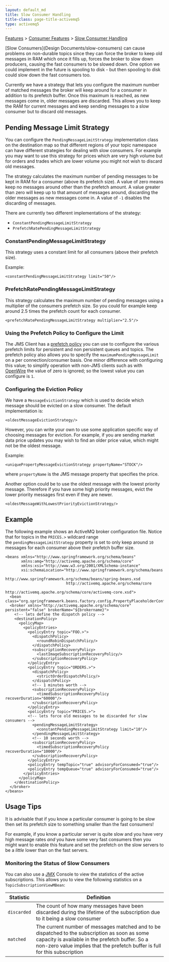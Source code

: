 ```yaml
---
layout: default_md
title: Slow Consumer Handling 
title-class: page-title-activemq5
type: activemq5
---
```


[Features](features) > [Consumer Features](consumer-features) > [Slow Consumer Handling](slow-consumer-handling)


[Slow Consumers](Design Documents/slow-consumers) can cause problems on non-durable topics since they can force the broker to keep old messages in RAM which once it fills up, forces the broker to slow down producers, causing the fast consumers to be slowed down. One option we could implement in the future is spooling to disk - but then spooling to disk could slow down the fast consumers too.

Currently we have a strategy that lets you configure the maximum number of matched messages the broker will keep around for a consumer in addition to its prefetch buffer. Once this maximum is reached, as new messages come in, older messages are discarded. This allows you to keep the RAM for current messages and keep sending messages to a slow consumer but to discard old messages.

Pending Message Limit Strategy
------------------------------

You can configure the `PendingMessageLimitStrategy` implementation class on the destination map so that different regions of your topic namespace can have different strategies for dealing with slow consumers. For example you may want to use this strategy for prices which are very high volume but for orders and trades which are lower volume you might not wish to discard old messages.

The strategy calculates the maximum number of pending messages to be kept in RAM for a consumer (above its prefetch size). A value of zero means keep no messages around other than the prefetch amount. A value greater than zero will keep up to that amount of messages around, discarding the older messages as new messages come in. A value of `-1` disables the discarding of messages.

There are currently two different implementations of the strategy:

*   `ConstantPendingMessageLimitStrategy`
*   `PrefetchRatePendingMessageLimitStrategy`

### ConstantPendingMessageLimitStrategy

This strategy uses a constant limit for all consumers (above their prefetch size).

Example:

```
<constantPendingMessageLimitStrategy limit="50"/>
```

### PrefetchRatePendingMessageLimitStrategy

This strategy calculates the maximum number of pending messages using a multiplier of the consumers prefetch size. So you could for example keep around 2.5 times the prefetch count for each consumer.

```
<prefetchRatePendingMessageLimitStrategy multiplier="2.5"/>
```

### Using the Prefetch Policy to Configure the Limit

The JMS Client has a [prefetch policy](what-is-the-prefetch-limit-for) you can use to configure the various prefetch limits for persistent and non persistent queues and topics. The prefetch policy also allows you to specify the `maximumPendingMessageLimit` on a per connection/consumer basis. One minor difference with configuring this value; to simplify operation with non-JMS clients such as with [OpenWire](openwire) the value of zero is ignored; so the lowest value you can configure is `1`.

### Configuring the Eviction Policy

We have a `MessageEvictionStrategy` which is used to decide which message should be evicted on a slow consumer. The default implementation is:

```
<oldestMessageEvictionStrategy/>
```

However, you can write your own to use some application specific way of choosing messages for eviction. For example, if you are sending market data price updates you may wish to find an older price value, which might not be the oldest message.

Example:

```
<uniquePropertyMessageEvictionStrategy propertyName="STOCK"/>

```
where `propertyName` is the JMS message property that specifies the price.

Another option could be to use the oldest message with the lowest priority message. Therefore if you have some high priority messages, evict the lower priority messages first even if they are newer.

```
<oldestMessageWithLowestPriorityEvictionStrategy/>
```

Example
-------

The following example shows an ActiveMQ broker configuration file. Notice that for topics in the `PRICES.>` wildcard range the `pendingMessageLimitStrategy` property is set to only keep around `10` messages for each consumer above their prefetch buffer size.

```
<beans xmlns="http://www.springframework.org/schema/beans" 
       xmlns:amq="http://activemq.apache.org/schema/core" 
       xmlns:xsi="http://www.w3.org/2001/XMLSchema-instance" 
       xsi:schemaLocation="http://www.springframework.org/schema/beans 
                           http://www.springframework.org/schema/beans/spring-beans.xsd 
                           http://activemq.apache.org/schema/core  
                           http://activemq.apache.org/schema/core/activemq-core.xsd"> 
  <bean class="org.springframework.beans.factory.config.PropertyPlaceholderConfigurer"/> 
  <broker xmlns="http://activemq.apache.org/schema/core" persistent="false" brokerName="${brokername}"> 
    <!-- lets define the dispatch policy --> 
    <destinationPolicy> 
      <policyMap> 
        <policyEntries> 
          <policyEntry topic="FOO.>"> 
            <dispatchPolicy> 
              <roundRobinDispatchPolicy/> 
            </dispatchPolicy> 
            <subscriptionRecoveryPolicy> 
              <lastImageSubscriptionRecoveryPolicy/> 
            </subscriptionRecoveryPolicy>
          </policyEntry> 
          <policyEntry topic="ORDERS.>"> 
            <dispatchPolicy> 
              <strictOrderDispatchPolicy/> 
            </dispatchPolicy> 
            <!-- 1 minutes worth --> 
            <subscriptionRecoveryPolicy>
              <timedSubscriptionRecoveryPolicy recoverDuration="60000"/>
            </subscriptionRecoveryPolicy> 
          </policyEntry> 
          <policyEntry topic="PRICES.>"> 
          <!-- lets force old messages to be discarded for slow consumers --> 
            <pendingMessageLimitStrategy> 
              <constantPendingMessageLimitStrategy limit="10"/> 
            </pendingMessageLimitStrategy> 
            <!-- 10 seconds worth --> 
            <subscriptionRecoveryPolicy> 
              <timedSubscriptionRecoveryPolicy recoverDuration="10000"/> 
            </subscriptionRecoveryPolicy> 
          </policyEntry> 
          <policyEntry tempTopic="true" advisoryForConsumed="true"/> 
          <policyEntry tempQueue="true" advisoryForConsumed="true"/> 
        </policyEntries> 
      </policyMap> 
    </destinationPolicy> 
  </broker> 
</beans>
```

Usage Tips
----------

It is advisable that if you know a particular consumer is going to be slow then set its prefetch size to something smaller than the fast consumers!

For example, if you know a particular server is quite slow and you have very high message rates _and_ you have some very fast consumers then you might want to enable this feature and set the prefetch on the slow servers to be a _little_ lower than on the fast servers.

### Monitoring the Status of Slow Consumers

You can also use a [JMX](jmx) Console to view the statistics of the active subscriptions. This allows you to view the following statistics on a `TopicSubscriptionViewMBean`:

Statistic|Definition
---|---
`discarded`|The count of how many messages have been discarded during the lifetime of the subscription due to it being a slow consumer
`matched`|The current number of messages matched and to be dispatched to the subscription as soon as some capacity is available in the prefetch buffer. So a non-zero value implies that the prefetch buffer is full for this subscription

